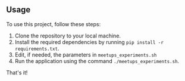 ## Usage

To use this project, follow these steps:

1. Clone the repository to your local machine.
2. Install the required dependencies by running `pip install -r requirements.txt`.
3. Edit, if needed, the parameters in `meetups_experiments.sh`
4. Run the application using the command `./meetups_experiments.sh`.

That's it!